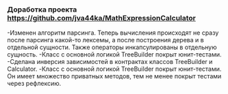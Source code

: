 ### Доработка проекта https://github.com/jva44ka/MathExpressionCalculator 
-Изменен алгоритм парсинга. Теперь вычисления происходят не сразу после парсинга какой-то лексемы, а после построения дерева и в отдельной сущности. Также операторы инкапсулированы в отдельную сущность. 
-Класс с основной логикой TreeBuilder покрыт юнит-тестами.
-Сделана инверсия зависимостей в контрактах классов TreeBuilder и Calculator.
-Класс с основной логикой TreeBuilder покрыт юнит-тестами. Он имеет множество приватных методов, тем не менее покрыт тестами через рефлексию.
